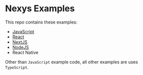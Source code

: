 # Nexys Examples

This repo contains these examples:

- [JavaScript](./javascript)
- [React](./react)
- [NextJS](./nextjs)
- [NodeJS](./nodejs)
- React Native

Other than `JavaScript` example code, all other examples are uses `TypeScript`.